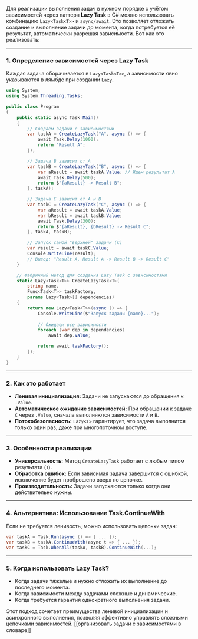 Для реализации выполнения задач в нужном порядке с учётом зависимостей через паттерн **Lazy Task** в C# можно использовать комбинацию `Lazy<Task<T>>` и `async/await`. Это позволяет отложить создание и выполнение задачи до момента, когда потребуется её результат, автоматически разрешая зависимости. Вот как это реализовать:

---

### 1. **Определение зависимостей через Lazy Task**
Каждая задача оборачивается в `Lazy<Task<T>>`, а зависимости явно указываются в лямбде при создании `Lazy`.

```csharp
using System;
using System.Threading.Tasks;

public class Program
{
    public static async Task Main()
    {
        // Создаем задачи с зависимостями
        var taskA = CreateLazyTask("A", async () => {
            await Task.Delay(1000);
            return "Result A";
        });

        // Задача B зависит от A
        var taskB = CreateLazyTask("B", async () => {
            var aResult = await taskA.Value; // Ждем результат A
            await Task.Delay(500);
            return $"{aResult} -> Result B";
        }, taskA);

        // Задача C зависит от A и B
        var taskC = CreateLazyTask("C", async () => {
            var aResult = await taskA.Value;
            var bResult = await taskB.Value;
            await Task.Delay(300);
            return $"{aResult}, {bResult} -> Result C";
        }, taskA, taskB);

        // Запуск самой "верхней" задачи (C)
        var result = await taskC.Value;
        Console.WriteLine(result); 
        // Вывод: "Result A, Result A -> Result B -> Result C"
    }

    // Фабричный метод для создания Lazy Task с зависимостями
    static Lazy<Task<T>> CreateLazyTask<T>(
        string name,
        Func<Task<T>> taskFactory,
        params Lazy<Task>[] dependencies)
    {
        return new Lazy<Task<T>>(async () => {
            Console.WriteLine($"Запуск задачи {name}...");
            
            // Ожидаем все зависимости
            foreach (var dep in dependencies)
                await dep.Value;

            return await taskFactory();
        });
    }
}
```

---

### 2. **Как это работает**
- **Ленивая инициализация:** Задачи не запускаются до обращения к `.Value`.
- **Автоматическое ожидание зависимостей:** При обращении к задаче `C` через `.Value`, сначала выполняются зависимости `A` и `B`.
- **Потокобезопасность:** `Lazy<T>` гарантирует, что задача выполнится только один раз, даже при многопоточном доступе.

---

### 3. **Особенности реализации**
- **Универсальность:** Метод `CreateLazyTask` работает с любым типом результата (`T`).
- **Обработка ошибок:** Если зависимая задача завершится с ошибкой, исключение будет проброшено вверх по цепочке.
- **Производительность:** Задачи запускаются только когда они действительно нужны.

---

### 4. **Альтернатива: Использование Task.ContinueWith**
Если не требуется ленивость, можно использовать цепочки задач:
```csharp
var taskA = Task.Run(async () => { ... });
var taskB = taskA.ContinueWith(async t => { ... });
var taskC = Task.WhenAll(taskA, taskB).ContinueWith(...);
```

---

### 5. **Когда использовать Lazy Task?**
- Когда задачи тяжелые и нужно отложить их выполнение до последнего момента.
- Когда зависимости между задачами сложные и динамические.
- Когда требуется гарантия однократного выполнения задачи.

Этот подход сочетает преимущества ленивой инициализации и асинхронного выполнения, позволяя эффективно управлять сложными цепочками зависимостей.
[[организовать задачи с зависимостями в словаре]]